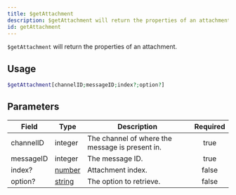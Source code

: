 ```yaml
---
title: $getAttachment
description: $getAttachment will return the properties of an attachment.
id: getAttachment
---
```


`$getAttachment` will return the properties of an attachment.

## Usage

```php
$getAttachment[channelID;messageID;index?;option?]
```

## Parameters

| Field     | Type                                                                                              | Description                                     | Required |
| --------- | ------------------------------------------------------------------------------------------------- | ----------------------------------------------- | :------: |
| channelID | integer                                                                                           | The channel of where the message is present in. |   true   |
| messageID | integer                                                                                           | The message ID.                                 |   true   |
| index?    | [number](https://developer.mozilla.org/en-US/docs/Web/JavaScript/Reference/Global_Objects/Number) | Attachment index.                               |  false   |
| option?   | [string](https://developer.mozilla.org/en-US/docs/Web/JavaScript/Reference/Global_Objects/String) | The option to retrieve.                         |  false   |
